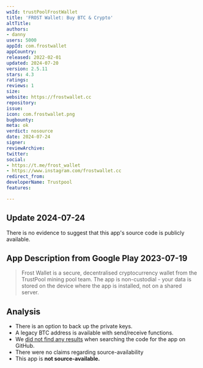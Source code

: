 ```yaml
---
wsId: trustPoolFrostWallet
title: 'FROST Wallet: Buy BTC & Crypto'
altTitle: 
authors:
- danny
users: 5000
appId: com.frostwallet
appCountry: 
released: 2022-02-01
updated: 2024-07-20
version: 2.5.11
stars: 4.3
ratings: 
reviews: 1
size: 
website: https://frostwallet.cc
repository: 
issue: 
icon: com.frostwallet.png
bugbounty: 
meta: ok
verdict: nosource
date: 2024-07-24
signer: 
reviewArchive: 
twitter: 
social:
- https://t.me/frost_wallet
- https://www.instagram.com/frostwallet.cc
redirect_from: 
developerName: Trustpool
features: 

---
```


## Update 2024-07-24

There is no evidence to suggest that this app's source code is publicly available.

## App Description from Google Play 2023-07-19

> Frost Wallet is a secure, decentralised cryptocurrency wallet from the TrustPool mining pool team. The app is non-custodial - your data is stored on the device where the app is installed, not on a shared server.

## Analysis 

- There is an option to back up the private keys.
- A legacy BTC address is available with send/receive functions.
- We [did not find any results](https://github.com/search?q=com.frostwallet&type=code) when searching the code for the app on GitHub.
- There were no claims regarding source-availability
- This app is **not source-available.**